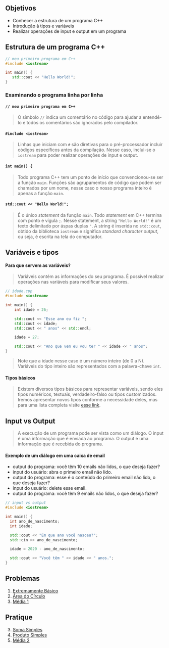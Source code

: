 ## Objetivos

- Conhecer a estrutura de um programa C++
- Introdução à tipos e variáveis
- Realizar operações de input e output em um programa

## Estrutura de um programa C++

```C++
// meu primeiro programa em C++
#include <iostream>

int main() {
   std::cout << "Hello World!";
}
```

### Examinando o programa linha por linha

#### `// meu primeiro programa em C++`
> O símbolo `//` indica um comentário no código para ajudar a entendê-lo e todos os comentários são ignorados pelo compilador.

#### `#include <iostream>`
> Linhas que iniciam com `#` são diretivas para o pré-processador incluir códigos específicos antes da compilação.
> Nesse caso, inclui-se o `iostream` para poder realizar operações de input e output.

#### `int main() {`
> Todo programa C++ tem um ponto de início que convencionou-se ser a função `main`.
> Funções são agrupamentos de código que podem ser chamados por um nome, nesse caso o nosso programa inteiro é apenas a função `main`.

#### `std::cout << "Hello World!";`
> É o único _statement_ da função `main`.
> Todo _statement_ em C++ termina com ponto e vígula `;`.
> Nesse statement, a string `"Hello World!"` é um texto delimitado por áspas duplas `"`.
> A string é inserida no `std::cout`, obtido da biblioteca `iostream` e significa _*st*andar*d* *c*haracter *out*put_, ou seja, é escrita na tela do computador.

## Variáveis e tipos

#### Para que servem as variáveis?

> Variáveis contém as informações do seu programa.
> É possível realizar operações nas variáveis para modificar seus valores.

```C++
// idade.cpp
#include <iostream>

int main() {
	int idade = 26;

	std::cout << "Esse ano eu fiz ";
	std::cout << idade;
	std::cout << " anos" << std::endl;

	idade = 27;

	std::cout << "Ano que vem eu vou ter " << idade << " anos";
}
```

> Note que a idade nesse caso é um número inteiro (de 0 a N).
> Variáveis do tipo inteiro são representados com a palavra-chave `int`.

#### Tipos básicos

> Existem diversos tipos básicos para representar variáveis, sendo eles tipos numéricos, textuais, verdadeiro-falso ou tipos customizados.
> Iremos apresentar novos tipos conforme a necessidade deles, mas para uma lista completa visite [esse link](https://www.cplusplus.com/doc/tutorial/variables/).

## Input vs Output

> A execução de um programa pode ser vista como um diálogo.
> O input é uma informação que é enviada ao programa.
> O output é uma informação que é recebida do programa.

#### Exemplo de um diálogo em uma caixa de email

- output do programa: você têm 10 emails não lidos, o que deseja fazer?
- input do usuário: abra o primeiro email não lido.
- output do programa: esse é o conteúdo do primeiro email não lido, o que deseja fazer?
- input do usuário: delete esse email.
- output do programa: você têm 9 emails não lidos, o que deseja fazer?

```C++
// input vs output
#include <iostream>

int main() {
  int ano_de_nascimento;
  int idade;

  std::cout << "Em que ano você nasceu?";
  std::cin >> ano_de_nascimento;

  idade = 2020 - ano_de_nascimento;

  std::cout << "Você têm " << idade << " anos.";
}
```

## Problemas

1. [Extremamente Básico](https://www.urionlinejudge.com.br/judge/pt/problems/view/1001)
2. [Área do Círculo](https://www.urionlinejudge.com.br/judge/pt/problems/view/1002)
2. [Média 1](https://www.urionlinejudge.com.br/judge/pt/problems/view/1005)

## Pratique

3. [Soma Simples](https://www.urionlinejudge.com.br/judge/pt/problems/view/1003)
1. [Produto Simples](https://www.urionlinejudge.com.br/judge/pt/problems/view/1004)
3. [Média 2](https://www.urionlinejudge.com.br/judge/pt/problems/view/1006)
